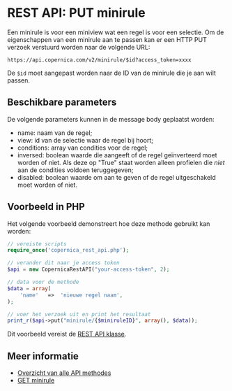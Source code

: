 # REST API: PUT minirule

Een minirule is voor een miniview wat een regel is voor een selectie. 
Om de eigenschappen van een minirule aan te passen kan er een HTTP PUT 
verzoek verstuurd worden naar de volgende URL:

`https://api.copernica.com/v2/minirule/$id?access_token=xxxx`

De `$id` moet aangepast worden naar de ID van de minirule die je aan wilt passen.

## Beschikbare parameters

De volgende parameters kunnen in de message body geplaatst worden:

- name: 		naam van de regel;
- view: 		id van de selectie waar de regel bij hoort;
- conditions: 	array van condities voor de regel;
- inversed: 	boolean waarde die aangeeft of de regel geïnverteerd moet worden of niet. Als deze op "True" staat worden alleen profielen die *niet* aan de condities voldoen teruggegeven;
- disabled: 	boolean waarde om aan te geven of de regel uitgeschakeld moet worden of niet.

## Voorbeeld in PHP

Het volgende voorbeeld demonstreert hoe deze methode gebruikt kan worden:

```php
// vereiste scripts
require_once('copernica_rest_api.php');

// verander dit naar je access token
$api = new CopernicaRestAPI("your-access-token", 2);

// data voor de methode
$data = array(
	'name'   =>  'nieuwe regel naam',
);

// voer het verzoek uit en print het resultaat
print_r($api->put("minirule/{$miniruleID}", array(), $data));
```

Dit voorbeeld vereist de [REST API klasse](rest-php).

## Meer informatie 

- [Overzicht van alle API methodes](rest-api)
- [GET minirule](./rest-get-minirule)
